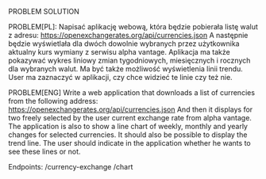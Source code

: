 PROBLEM SOLUTION

PROBLEM[PL]:
Napisać aplikację webową, która będzie pobierała listę walut z adresu:
https://openexchangerates.org/api/currencies.json
A następnie będzie wyświetlała dla dwóch dowolnie wybranych przez użytkownika 
aktualny kurs wymiany z serwisu alpha vantage.
Aplikacja ma także pokazywać wykres liniowy zmian tygodniowych, miesięcznych i rocznych dla wybranych walut.
Ma być także możliwość wyświetlenia linii trendu.
User ma zaznaczyć w aplikacji, czy chce widzieć te linie czy też nie.

PROBLEM[ENG]
Write a web application that downloads a list of currencies from the following address:
https://openexchangerates.org/api/currencies.json
And then it displays for two freely selected by the user
current exchange rate from alpha vantage.
The application is also to show a line chart of weekly, monthly and yearly changes for selected currencies.
It should also be possible to display the trend line.
The user should indicate in the application whether he wants to see these lines or not.

Endpoints:
/currency-exchange
/chart

